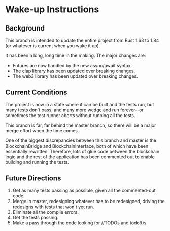 # Wake-up Instructions

## Background
This branch is intended to update the entire project from Rust 1.63 to 1.84 (or whatever is current when you wake it 
up).

It has been a long, long time in the making. The major changes are:

* Futures are now handled by the new async/await syntax. 
* The clap library has been updated over breaking changes.
* The web3 library has been updated over breaking changes.

## Current Conditions
The project is now in a state where it can be built and the tests run, but many tests don't pass, and many more wedge
and run forever--or sometimes the test runner aborts without running all the tests.

This branch is far, far behind the master branch, so there will be a major merge effort when the time comes.

One of the biggest discrepancies between this branch and master is the BlockchainBridge and BlockchainInterface, both
of which have been essentially rewritten. Therefore, lots of glue code between the blockchain logic and the rest of
the application has been commented out to enable building and running the tests.

## Future Directions
1. Get as many tests passing as possible, given all the commented-out code.
2. Merge in master, redesigning whatever has to be redesigned, driving the redesigns with tests that won't yet run.
3. Eliminate all the compile errors.
4. Get the tests passing.
5. Make a pass through the code looking for //TODOs and todo!()s.

